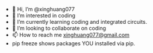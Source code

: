 - 👋 Hi, I’m @xinghuang077
- 👀 I’m interested in coding
- 🌱 I’m currently learning coding and integrated circuits.
- 💞️ I’m looking to collaborate on coding
- 📫 How to reach me xinghuang077@gmail.com
- pip freeze shows packages YOU installed via pip.

<!---
xinghuang077/xinghuang077 is a ✨ special ✨ repository because its `README.md` (this file) appears on your GitHub profile.
You can click the Preview link to take a look at your changes.
--->
